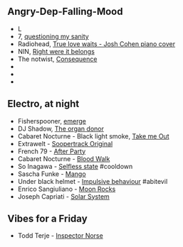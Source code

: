 ## Angry-Dep-Falling-Mood
* L
* 7, [questioning my sanity](https://www.youtube.com/watch?v=QSS6Ng2KU_A)
* Radiohead, [True love waits - Josh Cohen piano cover](https://www.youtube.com/watch?v=b_UdwZ7ZU1E)
* NIN, [Right were it belongs](https://www.youtube.com/watch?v=1jAyfGzSaz0)
* The notwist, [Consequence](https://www.youtube.com/watch?v=DFin1IG2yis)
*
*
*
## Electro, at night
* Fisherspooner, [emerge](https://www.youtube.com/watch?v=217CdX7Z2tM)
* DJ Shadow, [The organ donor](https://www.youtube.com/watch?v=bfwXxRNVqi4)
* Cabaret Nocturne - Black light smoke, [Take me Out](https://www.youtube.com/watch?v=CEpIIlJBiKM)
* Extrawelt - [Soopertrack Original](https://www.youtube.com/watch?v=sdl7PZmlGQI)
* French 79 - [After Party](https://www.youtube.com/watch?v=jKW4s02ib7s)
* Cabaret Nocturne - [Blood Walk](https://www.youtube.com/watch?v=XSudap5Pyrc)
* So Inagawa - [Selfless state](https://www.youtube.com/watch?v=59BIX16RSkU]) #cooldown
* Sascha Funke - [Mango](https://www.youtube.com/watch?v=w1mUAVPaX98) 
* Under black helmet - [Impulsive behaviour](https://www.youtube.com/watch?v=zuwjENIHSks) #abitevil
* Enrico Sangiuliano - [Moon Rocks](https://www.youtube.com/watch?v=2hsoXTZbhBo)
* Joseph Capriati - [Solar System](https://www.youtube.com/watch?v=wCaFm0Jk5s4)


## Vibes for a Friday
* Todd Terje - [Inspector Norse](https://www.youtube.com/watch?v=ebjXsc0UjdQ)
